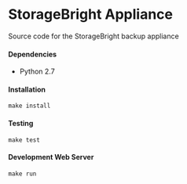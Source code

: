 # StorageBright Appliance
Source code for the StorageBright backup appliance

#### Dependencies
- Python 2.7

#### Installation
```
make install
```

#### Testing
```
make test
```

#### Development Web Server
```
make run
```
